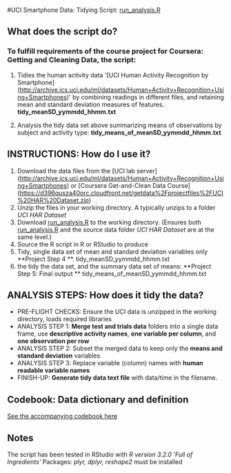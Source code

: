 #UCI Smartphone Data: Tidying Script: [run_analysis.R](run_analysis.R) 

## What does the script do?
### To fulfill requirements of the course project for Coursera: Getting and Cleaning Data, the script:

1. Tidies the human activity data '[UCI Human Activity Recognition by Smartphone] 
(http://archive.ics.uci.edu/ml/datasets/Human+Activity+Recognition+Using+Smartphones)' by combining readings in different files, and retaining mean and standard deviation measures of features. **tidy_meanSD_yymmdd_hhmm.txt**

2. Analysis the tidy data set above summarizing means of observations by subject and activity type: **tidy_means_of_meanSD_yymmdd_hhmm.txt**

## INSTRUCTIONS: How do I use it?
1. Download the data files from the [UCI lab server]
(http://archive.ics.uci.edu/ml/datasets/Human+Activity+Recognition+Using+Smartphones) or [Coursera Get-and-Clean Data Course] (https://d396qusza40orc.cloudfront.net/getdata%2Fprojectfiles%2FUCI%20HAR%20Dataset.zip)
2. Unzip the files in your working directory. A typically unzips to a folder *UCI HAR Dataset*
3. Download [run_analysis.R](run_analysis.R) to the working directory.
(Ensures both [run_analysis.R](run_analysis.R) and the source data folder *UCI HAR Dataset* are at the same level.)
5. Source the R script in R or RStudio to produce 
  1. Tidy, single data set of mean and standard deviation variables only **Project Step 4 **. tidy_meanSD_yymmdd_hhmm.txt
  2. the tidy the data set, and the summary data set of means: **Project Step 5: Final output ** tidy_means_of_meanSD_yymmdd_hhmm.txt

## ANALYSIS STEPS: How does it tidy the data?
- PRE-FLIGHT CHECKS: Ensure the UCI data is unzipped in the working directory, loads required libraries
- ANALYSIS STEP 1: **Merge test and trials data** folders into a single data frame, use **descriptive activity names**, **one variable per column**, and **one observation per row**
- ANALYSIS STEP 2: Subset the merged data to keep only the **means and standard deviation** variables
- ANALYSIS STEP 3: Replace variable (column) names with **human readable variable names**
- FINISH-UP: **Generate tidy data text file** with data/time in the filename.  

## Codebook: Data dictionary and definition
[See the accompanying codebook here](CodeBook.md)

## Notes
The script has been tested in RStudio with *R version 3.2.0 'Full of Ingredients'*
Packages: *plyr, dplyr, reshape2* must be installed
